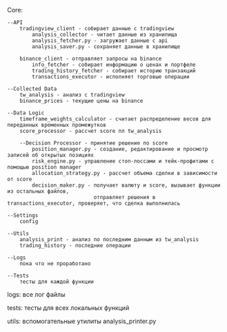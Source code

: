 Core:

    --API
        tradingview_client - собирает данные с tradingview
            analysis_collector - читает данные из хранилища
            analysis_fetcher.py - загружает данные с api
            analysis_saver.py - сохраняет данные в хранилище

        binance_client - отправляет запросы на binance
            info_fetcher - собирает информацию о ценах и портфеле
            trading_history_fetcher - собирает историю транзакций
            transactions_executor - исполняет торговые операции

    --Collected Data
        tw_analysis - анализ с tradingview
        binance_prices - текущие цены на binance
        
    --Data Logic
        timeframe_weights_calculator - считает распределение весов для переданных временных промежутков
        score_processor - рассчет score пл tw_analysis

        --Decision Processor - принятие решение по score
            position_manager.py - создание, редактирование и просмотр записей об открытых позициях
            risk_engine.py - управление стоп-лоссами и тейк-профитами с помощью position manager
            allocation_strategy.py - рассчет объема сделки в зависимости от score
            decision_maker.py - получает валюту и score, вызывает функции из остальных файлов,
                                отправляет решения в transactions_executor, проверяет, что сделка выполнилась

    --Settings
        config

    --Utils
        analysis_print - анализ по последним данным из tw_analysis
        trading_history - последние операции

    --Logs
        пока что не проработано

    --Tests
        тесты для каждой функции

logs:
    все лог файлы

tests:
    тесты для всех локальных функций

utils:
    вспомогательные утилиты
    analysis_printer.py